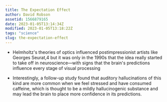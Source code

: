 ```yaml
---
title: The Expectation Effect
author: David Robson
assetid: 1566879165
date: 2023-01-05T13:14:34Z
modified: 2023-01-05T13:18:22Z
tags: "science"
slug: the-expectation-effect
---
```


*  Helmholtz's theories of optics influenced postimpressionist artists like Georges Seurat,4 but it was only in the 1990s that the idea really started to take off in neuroscience—with signs that the brain's predictions influence every stage of visual processing

*  Interestingly, a follow-up study found that auditory hallucinations of this kind are more common when we feel stressed and have consumed caffeine, which is thought to be a mildly hallucinogenic substance and may lead the brain to place more confidence in its predictions.

